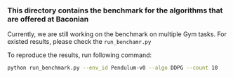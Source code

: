 ### This directory contains the benchmark for the algorithms that are offered at Baconian

Currently, we are still working on the benchmark on multiple Gym tasks. For existed results, please check the `run_benchamr.py`

To reproduce the results, run following command:
```bash
python run_benchmark.py --env_id Pendulum-v0 --algo DDPG --count 10
```
